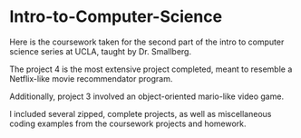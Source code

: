 # Intro-to-Computer-Science

Here is the coursework taken for the second part of the intro to computer science series at UCLA, taught by Dr. Smallberg.

The project 4 is the most extensive project completed, meant to resemble a Netflix-like movie recommendator program. 

Additionally, project 3 involved an object-oriented mario-like video game. 

I included several zipped, complete projects, as well as miscellaneous coding examples from the coursework projects and homework.
